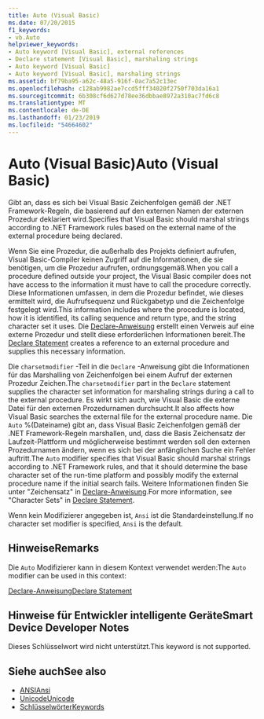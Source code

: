 ```yaml
---
title: Auto (Visual Basic)
ms.date: 07/20/2015
f1_keywords:
- vb.Auto
helpviewer_keywords:
- Auto keyword [Visual Basic], external references
- Declare statement [Visual Basic], marshaling strings
- Auto keyword [Visual Basic]
- Auto keyword [Visual Basic], marshaling strings
ms.assetid: bf79ba95-a62c-48a5-916f-0ac7a52c13ec
ms.openlocfilehash: c128ab9982ae7ccd5fff34020f2750f703da16a1
ms.sourcegitcommit: 6b308cf6d627d78ee36dbbae8972a310ac7fd6c8
ms.translationtype: MT
ms.contentlocale: de-DE
ms.lasthandoff: 01/23/2019
ms.locfileid: "54664602"
---
```

# <a name="auto-visual-basic"></a><span data-ttu-id="3581f-102">Auto (Visual Basic)</span><span class="sxs-lookup"><span data-stu-id="3581f-102">Auto (Visual Basic)</span></span>
<span data-ttu-id="3581f-103">Gibt an, dass es sich bei Visual Basic Zeichenfolgen gemäß der .NET Framework-Regeln, die basierend auf den externen Namen der externen Prozedur deklariert wird.</span><span class="sxs-lookup"><span data-stu-id="3581f-103">Specifies that Visual Basic should marshal strings according to .NET Framework rules based on the external name of the external procedure being declared.</span></span>  
  
 <span data-ttu-id="3581f-104">Wenn Sie eine Prozedur, die außerhalb des Projekts definiert aufrufen, Visual Basic-Compiler keinen Zugriff auf die Informationen, die sie benötigen, um die Prozedur aufrufen, ordnungsgemäß.</span><span class="sxs-lookup"><span data-stu-id="3581f-104">When you call a procedure defined outside your project, the Visual Basic compiler does not have access to the information it must have to call the procedure correctly.</span></span> <span data-ttu-id="3581f-105">Diese Informationen umfassen, in dem die Prozedur befindet, wie dieses ermittelt wird, die Aufrufsequenz und Rückgabetyp und die Zeichenfolge festgelegt wird.</span><span class="sxs-lookup"><span data-stu-id="3581f-105">This information includes where the procedure is located, how it is identified, its calling sequence and return type, and the string character set it uses.</span></span> <span data-ttu-id="3581f-106">Die [Declare-Anweisung](../../../visual-basic/language-reference/statements/declare-statement.md) erstellt einen Verweis auf eine externe Prozedur und stellt diese erforderlichen Informationen bereit.</span><span class="sxs-lookup"><span data-stu-id="3581f-106">The [Declare Statement](../../../visual-basic/language-reference/statements/declare-statement.md) creates a reference to an external procedure and supplies this necessary information.</span></span>  
  
 <span data-ttu-id="3581f-107">Die `charsetmodifier` -Teil in die `Declare` -Anweisung gibt die Informationen für das Marshalling von Zeichenfolgen bei einem Aufruf der externen Prozedur Zeichen.</span><span class="sxs-lookup"><span data-stu-id="3581f-107">The `charsetmodifier` part in the `Declare` statement supplies the character set information for marshaling strings during a call to the external procedure.</span></span> <span data-ttu-id="3581f-108">Es wirkt sich auch, wie Visual Basic die externe Datei für den externen Prozedurnamen durchsucht.</span><span class="sxs-lookup"><span data-stu-id="3581f-108">It also affects how Visual Basic searches the external file for the external procedure name.</span></span> <span data-ttu-id="3581f-109">Die `Auto` %(Dateiname) gibt an, dass Visual Basic Zeichenfolgen gemäß der .NET Framework-Regeln marshallen, und, dass die Basis Zeichensatz der Laufzeit-Plattform und möglicherweise bestimmt werden soll den externen Prozedurnamen ändern, wenn es sich bei der anfänglichen Suche ein Fehler auftritt.</span><span class="sxs-lookup"><span data-stu-id="3581f-109">The `Auto` modifier specifies that Visual Basic should marshal strings according to .NET Framework rules, and that it should determine the base character set of the run-time platform and possibly modify the external procedure name if the initial search fails.</span></span> <span data-ttu-id="3581f-110">Weitere Informationen finden Sie unter "Zeichensatz" in [Declare-Anweisung](../../../visual-basic/language-reference/statements/declare-statement.md).</span><span class="sxs-lookup"><span data-stu-id="3581f-110">For more information, see "Character Sets" in [Declare Statement](../../../visual-basic/language-reference/statements/declare-statement.md).</span></span>  
  
 <span data-ttu-id="3581f-111">Wenn kein Modifizierer angegeben ist, `Ansi` ist die Standardeinstellung.</span><span class="sxs-lookup"><span data-stu-id="3581f-111">If no character set modifier is specified, `Ansi` is the default.</span></span>  
  
## <a name="remarks"></a><span data-ttu-id="3581f-112">Hinweise</span><span class="sxs-lookup"><span data-stu-id="3581f-112">Remarks</span></span>  
 <span data-ttu-id="3581f-113">Die `Auto` Modifizierer kann in diesem Kontext verwendet werden:</span><span class="sxs-lookup"><span data-stu-id="3581f-113">The `Auto` modifier can be used in this context:</span></span>  
  
 [<span data-ttu-id="3581f-114">Declare-Anweisung</span><span class="sxs-lookup"><span data-stu-id="3581f-114">Declare Statement</span></span>](../../../visual-basic/language-reference/statements/declare-statement.md)  
  
## <a name="smart-device-developer-notes"></a><span data-ttu-id="3581f-115">Hinweise für Entwickler intelligente Geräte</span><span class="sxs-lookup"><span data-stu-id="3581f-115">Smart Device Developer Notes</span></span>  
 <span data-ttu-id="3581f-116">Dieses Schlüsselwort wird nicht unterstützt.</span><span class="sxs-lookup"><span data-stu-id="3581f-116">This keyword is not supported.</span></span>  
  
## <a name="see-also"></a><span data-ttu-id="3581f-117">Siehe auch</span><span class="sxs-lookup"><span data-stu-id="3581f-117">See also</span></span>
- [<span data-ttu-id="3581f-118">ANSI</span><span class="sxs-lookup"><span data-stu-id="3581f-118">Ansi</span></span>](../../../visual-basic/language-reference/modifiers/ansi.md)
- [<span data-ttu-id="3581f-119">Unicode</span><span class="sxs-lookup"><span data-stu-id="3581f-119">Unicode</span></span>](../../../visual-basic/language-reference/modifiers/unicode.md)
- [<span data-ttu-id="3581f-120">Schlüsselwörter</span><span class="sxs-lookup"><span data-stu-id="3581f-120">Keywords</span></span>](../../../visual-basic/language-reference/keywords/index.md)
